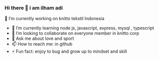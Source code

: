 ### Hi there 👋 i am ilham adi
🔭 I’m currently working on knitto tekstil Indonesia
- 🌱 I’m currently learning node js, javascript, express, mysql , typescript
- 👯 I’m looking to collaborate on everyone member in knitto corp
- 💬 Ask me about love and sport
- 📫 How to reach me: in github
- ⚡ Fun fact: enjoy to bug and grow up to mindset and skill


<!--
**adiknitto007/adiknitto007** is a ✨ _special_ ✨ repository because its `README.md` (this file) appears on your GitHub profile.

Here are some ideas to get you started:

- 
-->
